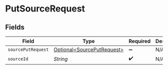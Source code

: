 # PutSourceRequest


## Fields

| Field                                                                  | Type                                                                   | Required                                                               | Description                                                            |
| ---------------------------------------------------------------------- | ---------------------------------------------------------------------- | ---------------------------------------------------------------------- | ---------------------------------------------------------------------- |
| `sourcePutRequest`                                                     | [Optional\<SourcePutRequest>](../../models/shared/SourcePutRequest.md) | :heavy_minus_sign:                                                     | N/A                                                                    |
| `sourceId`                                                             | *String*                                                               | :heavy_check_mark:                                                     | N/A                                                                    |